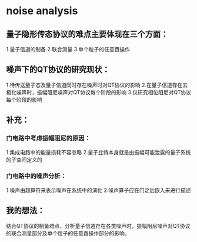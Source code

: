 # noise analysis
## 量子隐形传态协议的难点主要体现在三个方面：
1.量子信道的制备 2.联合测量 3.单个粒子的任意酉操作
## 噪声下的QT协议的研究现状：
1.待传送量子态及量子信道同时存在噪声时对QT协议的影响 2.在量子信道存在去极化噪声时，振幅阻尼噪声对QT协议每个阶段的影响 3.仅研究相位阻尼对QT协议每个阶段的影响
## 补充：
### 门电路中考虑振幅阻尼的原因：
1.集成电路中的能量损耗不容忽略 2.量子比特本身就是由振幅可能泄露的量子系统的子空间定义的
### 门电路中的噪声分析：
1.噪声由超算符来表示噪声在系统中的演化 2.噪声算子应在门之后嵌入来进行描述
## 我的想法：
结合QT协议的制备难点，分析量子信道存在各类噪声时，振幅阻尼噪声对QT协议的联合测量部分及单个粒子的任意酉操作部分的影响。